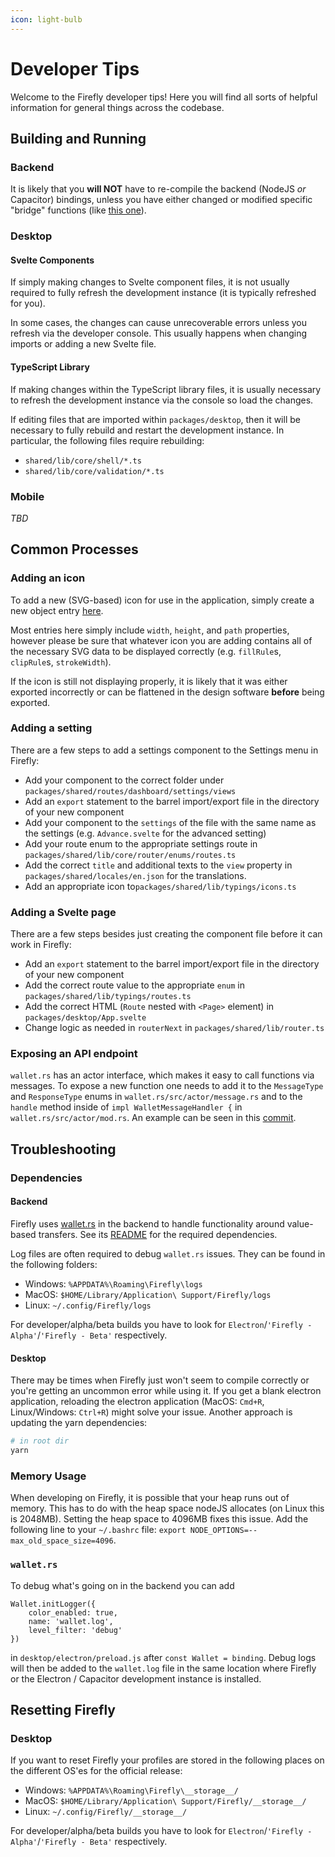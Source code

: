 ```yaml
---
icon: light-bulb
---
```


# Developer Tips

Welcome to the Firefly developer tips! Here you will find all sorts of helpful information for general things across the codebase.

## Building and Running

### Backend

It is likely that you **will NOT** have to re-compile the backend (NodeJS _or_ Capacitor) bindings, unless you have either changed or modified specific "bridge" functions (like [this one](https://github.com/iotaledger/firefly/blob/develop/packages/shared/lib/typings/account.ts#L66)).

### Desktop

#### Svelte Components

If simply making changes to Svelte component files, it is not usually required to fully refresh the development instance (it is typically refreshed for you).

In some cases, the changes can cause unrecoverable errors unless you refresh via the developer console. This usually happens when changing imports or adding a new Svelte file.

#### TypeScript Library

If making changes within the TypeScript library files, it is usually necessary to refresh the development instance via the console so load the changes.

If editing files that are imported within `packages/desktop`, then it will be necessary to fully rebuild and restart the development instance. In particular, the following files require rebuilding:

-   `shared/lib/core/shell/*.ts`
-   `shared/lib/core/validation/*.ts`

### Mobile

_TBD_

## Common Processes

### Adding an icon

To add a new (SVG-based) icon for use in the application, simply create a new object entry [here](https://github.com/iotaledger/firefly/blob/develop/packages/shared/components/icon/icons.js#L1).

Most entries here simply include `width`, `height`, and `path` properties, however please be sure that whatever icon you are adding contains all of the necessary SVG data to be displayed correctly (e.g. `fillRule`s, `clipRule`s, `strokeWidth`).

If the icon is still not displaying properly, it is likely that it was either exported incorrectly or can be flattened in the design software **before** being exported.

### Adding a setting

There are a few steps to add a settings component to the Settings menu in Firefly:

-   Add your component to the correct folder under `packages/shared/routes/dashboard/settings/views`
-   Add an `export` statement to the barrel import/export file in the directory of your new component
-   Add your component to the `settings` of the file with the same name as the settings (e.g. `Advance.svelte` for the advanced setting)
-   Add your route enum to the appropriate settings route in `packages/shared/lib/core/router/enums/routes.ts`
-   Add the correct `title` and additional texts to the `view` property in `packages/shared/locales/en.json` for the translations.
-   Add an appropriate icon to`packages/shared/lib/typings/icons.ts`

### Adding a Svelte page

There are a few steps besides just creating the component file before it can work in Firefly:

-   Add an `export` statement to the barrel import/export file in the directory of your new component
-   Add the correct route value to the appropriate `enum` in `packages/shared/lib/typings/routes.ts`
-   Add the correct HTML (`Route` nested with `<Page>` element) in `packages/desktop/App.svelte`
-   Change logic as needed in `routerNext` in `packages/shared/lib/router.ts`

### Exposing an API endpoint

`wallet.rs` has an actor interface, which makes it easy to call functions via messages. To expose a new function one needs to add it to the `MessageType` and `ResponseType` enums in `wallet.rs/src/actor/message.rs` and to the `handle` method inside of `impl WalletMessageHandler {` in `wallet.rs/src/actor/mod.rs`. An example can be seen in this [commit](https://github.com/iotaledger/wallet.rs/commit/6de213583b2811cc4379a7698bc0812201228bd1#).

## Troubleshooting

### Dependencies

#### Backend

Firefly uses [wallet.rs](https://github.com/iotaledger/wallet.rs) in the backend to handle functionality around value-based transfers.
See its [README](https://github.com/iotaledger/wallet.rs#dependencies) for the required dependencies.

Log files are often required to debug `wallet.rs` issues. They can be found in the following folders:

-   Windows: `%APPDATA%\Roaming\Firefly\logs`
-   MacOS: `$HOME/Library/Application\ Support/Firefly/logs`
-   Linux: `~/.config/Firefly/logs`

For developer/alpha/beta builds you have to look for `Electron`/`'Firefly - Alpha'`/`'Firefly - Beta'` respectively.

#### Desktop

There may be times when Firefly just won't seem to compile correctly or you're getting an uncommon error while using it. If you get a blank electron application, reloading the electron application (MacOS: `Cmd+R`, Linux/Windows: `Ctrl+R`) might solve your issue. Another approach is updating the yarn dependencies:

```bash
# in root dir
yarn
```

### Memory Usage

When developing on Firefly, it is possible that your heap runs out of memory. This has to do with the heap space nodeJS allocates (on Linux this is 2048MB). Setting the heap space to 4096MB fixes this issue. Add the following line to your `~/.bashrc` file: `export NODE_OPTIONS=--max_old_space_size=4096`.

### `wallet.rs`

To debug what's going on in the backend you can add

```JS
Wallet.initLogger({
    color_enabled: true,
    name: 'wallet.log',
    level_filter: 'debug'
})
```

in `desktop/electron/preload.js` after `const Wallet = binding`. Debug logs will then be added to the `wallet.log` file in the same location where Firefly or the Electron / Capacitor development instance is installed.

## Resetting Firefly

### Desktop

If you want to reset Firefly your profiles are stored in the following places on the different OS'es for the official release:

-   Windows: `%APPDATA%\Roaming\Firefly\__storage__/`
-   MacOS: `$HOME/Library/Application\ Support/Firefly/__storage__/`
-   Linux: `~/.config/Firefly/__storage__/`

For developer/alpha/beta builds you have to look for `Electron`/`'Firefly - Alpha'`/`'Firefly - Beta'` respectively.
